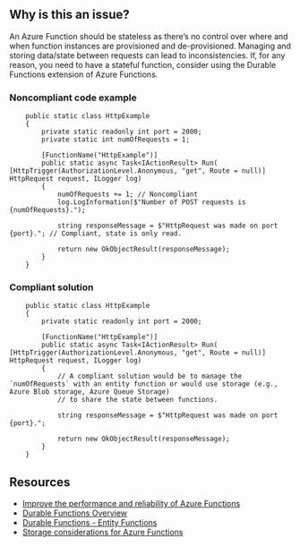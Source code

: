 ## Why is this an issue?

An Azure Function should be stateless as there’s no control over where and when function instances are provisioned and de-provisioned. Managing and
storing data/state between requests can lead to inconsistencies. If, for any reason, you need to have a stateful function, consider using the Durable
Functions extension of Azure Functions.

### Noncompliant code example

        public static class HttpExample
        {
            private static readonly int port = 2000;
            private static int numOfRequests = 1;
    
            [FunctionName("HttpExample")]
            public static async Task<IActionResult> Run( [HttpTrigger(AuthorizationLevel.Anonymous, "get", Route = null)] HttpRequest request, ILogger log)
            {
                numOfRequests += 1; // Noncompliant
                log.LogInformation($"Number of POST requests is {numOfRequests}.");
    
                string responseMessage = $"HttpRequest was made on port {port}."; // Compliant, state is only read.
    
                return new OkObjectResult(responseMessage);
            }
        }

### Compliant solution

        public static class HttpExample
        {
            private static readonly int port = 2000;
    
            [FunctionName("HttpExample")]
            public static async Task<IActionResult> Run( [HttpTrigger(AuthorizationLevel.Anonymous, "get", Route = null)] HttpRequest request, ILogger log)
            {
                // A compliant solution would be to manage the `numOfRequests` with an entity function or would use storage (e.g., Azure Blob storage, Azure Queue Storage)
                // to share the state between functions.
    
                string responseMessage = $"HttpRequest was made on port {port}.";
    
                return new OkObjectResult(responseMessage);
            }
        }

## Resources

-   [Improve the
  performance and reliability of Azure Functions](https://docs.microsoft.com/en-us/azure/azure-functions/performance-reliability#write-functions-to-be-stateless)
-   [Durable Functions Overview](https://docs.microsoft.com/en-us/azure/azure-functions/durable/durable-functions-overview?tabs=csharp)
-   [Durable Functions - Entity
  Functions](https://docs.microsoft.com/en-us/azure/azure-functions/durable/durable-functions-entities?tabs=csharp)
-   [Storage considerations for Azure Functions](https://docs.microsoft.com/en-us/azure/azure-functions/storage-considerations)